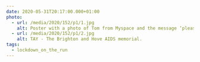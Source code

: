 ```yaml
---
date: 2020-05-31T20:17:00.000+01:00
photo:
  - url: /media/2020/152/p1/1.jpg
    alt: Poster with a photo of Tom from Myspace and the message ‘please respect my space, stay two meters apart’.
  - url: /media/2020/152/p1/2.jpg
    alt: TAY - The Brighton and Hove AIDS memorial.
tags:
  - lockdown_on_the_run
---
```

